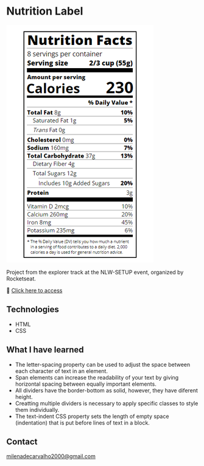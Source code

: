 # Nutrition Label
![preview](./preview.png)

Project from the explorer track at the NLW-SETUP event, organized by Rocketseat.

🔗 [Click here to access](https://carvmi.github.io/typography/)

## Technologies 
- HTML
- CSS
## What I have learned
- The letter-spacing property can be used to adjust the space between each character of text in an element.
- Span elements can increase the readability of your text by giving horizontal spacing between equally important elements.
- All dividers have the border-bottom as solid, however, they have diferent height.
- Creatting multiple dividers is necessary to apply specific classes to style them individually.
- The text-indent CSS property sets the length of empty space (indentation) that is put before lines of text in a block.

## Contact
milenadecarvalho2000@gmail.com
